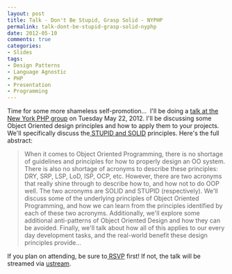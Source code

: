 ```yaml
---
layout: post
title: Talk - Don't Be Stupid, Grasp Solid - NYPHP
permalink: talk-dont-be-stupid-grasp-solid-nyphp
date: 2012-05-10
comments: true
categories:
- Slides
tags:
- Design Patterns
- Language Agnostic
- PHP
- Presentation
- Programming
---
```


Time for some more shameless self-promotion...  I'll be doing a [talk at the New York PHP group](http://www.nyphp.org/php-presentations/199_Dont-be-STUPID-GRASP-SOLID) on Tuesday May 22, 2012. I'll be discussing some Object Oriented design principles and how to apply them to your projects. We'll specifically discuss the[ STUPID and SOLID](http://nikic.github.com/2011/12/27/Dont-be-STUPID-GRASP-SOLID.html) principles. Here's the full abstract:

<!--more-->

> When it comes to Object Oriented Programming, there is no shortage of guidelines and principles for how to properly design an OO system. There is also no shortage of acronyms to describe these principles: DRY, SRP, LSP, LoD, ISP, OCP, etc. However, there are two acronyms that really shine through to describe how to, and how not to do OOP well. The two acronyms are SOLID and STUPID (respectively). We'll discuss some of the underlying principles of Object Oriented Programming, and how we can learn from the principles identified by each of these two acronyms. Additionally, we'll explore some additional anti-patterns of Object Oriented Design and how they can be avoided. Finally, we'll talk about how all of this applies to our every day development tasks, and the real-world benefit these design principles provide...



If you plan on attending, be sure to[ RSVP](http://www.nyphp.org/rsvp/199) first! If not, the talk will be streamed via [ustream](http://www.ustream.tv/channel/new-york-php).
